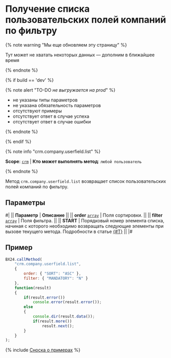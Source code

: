 # Получение списка пользовательских полей компаний по фильтру

{% note warning "Мы еще обновляем эту страницу" %}

Тут может не хватать некоторых данных — дополним в ближайшее время

{% endnote %}

{% if build == 'dev' %}

{% note alert "TO-DO _не выгружается на prod_" %}

- не указаны типы параметров
- не указана обязательность параметров
- отсутствуют примеры
- отсутствует ответ в случае успеха
- отсутствует ответ в случае ошибки

{% endnote %}

{% endif %}

{% note info "crm.company.userfield.list" %}

**Scope**: [`crm`](../../../scopes/permissions.md) | **Кто может выполнять метод**: `любой пользователь`

{% endnote %}

Метод `crm.company.userfield.list` возвращает список пользовательских полей компаний по фильтру.

## Параметры

#|
|| **Параметр** | **Описание** ||
|| **order**
[`array`](../../../data-types.md) | Поля сортировки. ||
|| **filter**
[`array`](../../../data-types.md) | Поля фильтра. ||
|| **START** | Порядковый номер элемента списка, начиная с которого необходимо возвращать следующие элементы при вызове текущего метода. Подробности в статье [{#T}](../../../how-to-call-rest-api/list-methods-pecularities.md) ||
|#

## Пример

```js
BX24.callMethod(
    "crm.company.userfield.list",
    {
        order: { "SORT": "ASC" },
        filter: { "MANDATORY": "N" }
    },
    function(result)
    {
        if(result.error())
            console.error(result.error());
        else
        {
            console.dir(result.data());             
            if(result.more())
                result.next();                        
        }
    }
);
```

{% include [Сноска о примерах](../../../../_includes/examples.md) %}